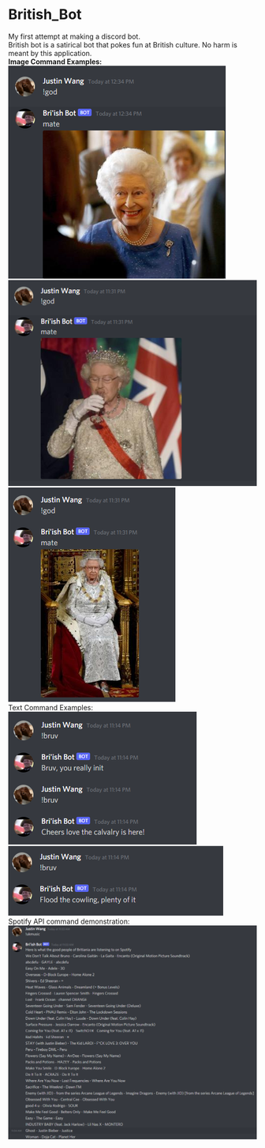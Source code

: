 # British_Bot
My first attempt at making a discord bot. </br>
British bot is a satirical bot that pokes fun at British culture. No harm is meant by this application. </br>
<b>Image Command Examples:</b> </br>
![](images/bot_image1.png)</br>
![](images/bot_image2.png)</br>
![](images/bot_image3.png)</br>
Text Command Examples:</br>
![](images/bot_text1.png)
![](images/bot_text2.png)</br>
Spotify API command demonstration: </br>
![](images/bot_spotify.png)</br>

